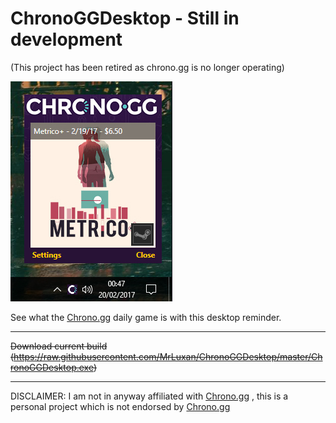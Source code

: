 # ChronoGGDesktop - Still in development
(This project has been retired as chrono.gg is no longer operating)


![AppIamge](https://raw.githubusercontent.com/MrLuxan/ChronoGGDesktop/master/ChronoGG.jpg)

See what the [Chrono.gg](https://chrono.gg/) daily game is with this desktop reminder.

---

~~Download current build (https://raw.githubusercontent.com/MrLuxan/ChronoGGDesktop/master/ChronoGGDesktop.exe)~~

---

DISCLAIMER: I am not in anyway affiliated with [Chrono.gg](https://chrono.gg/) , this is a personal project which is not endorsed by [Chrono.gg](https://chrono.gg/)
